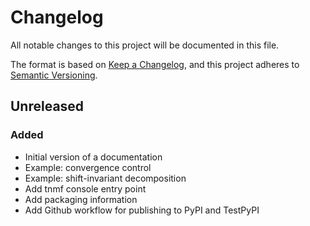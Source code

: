 # Changelog
All notable changes to this project will be documented in this file.

The format is based on [Keep a Changelog](https://keepachangelog.com/en/1.0.0/),
and this project adheres to [Semantic Versioning](https://semver.org/spec/v2.0.0.html).

## Unreleased
### Added
- Initial version of a documentation
- Example: convergence control
- Example: shift-invariant decomposition
- Add tnmf console entry point
- Add packaging information
- Add Github workflow for publishing to PyPI and TestPyPI
